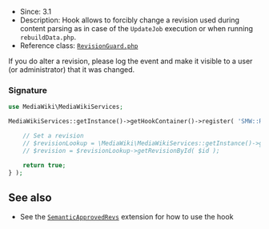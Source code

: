 * Since: 3.1
* Description: Hook allows to forcibly change a revision used during content parsing as in case of the `UpdateJob` execution or when running `rebuildData.php`.
* Reference class: [`RevisionGuard.php`][RevisionGuard.php]

If you do alter a revision, please log the event and make it visible to a user (or administrator) that it was changed.

### Signature

```php
use MediaWiki\MediaWikiServices;

MediaWikiServices::getInstance()->getHookContainer()->register( 'SMW::RevisionGuard::ChangeRevision', function( $title, &$revision ) {

	// Set a revision
	// $revisionLookup = \MediaWiki\MediaWikiServices::getInstance()->getRevisionLookup();
	// $revision = $revisionLookup->getRevisionById( $id );

	return true;
} );
```

## See also

- See the [`SemanticApprovedRevs`](https://github.com/SemanticMediaWiki/SemanticApprovedRevs) extension for how to use the hook

[RevisionGuard.php]:https://github.com/SemanticMediaWiki/SemanticMediaWiki/blob/master/src/MediaWiki/RevisionGuard.php
